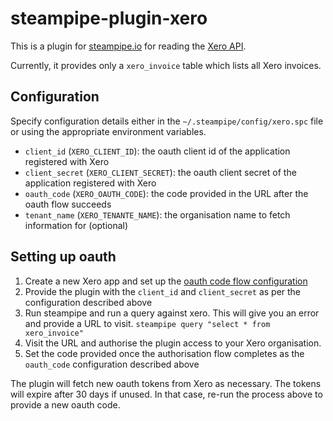 # steampipe-plugin-xero

This is a plugin for [steampipe.io](https://steampipe.io/) for reading the [Xero API](https://developer.xero.com/).

Currently, it provides only a `xero_invoice` table which lists all Xero invoices.

## Configuration

Specify configuration details either in the `~/.steampipe/config/xero.spc` file or using the appropriate environment variables.

* `client_id` (`XERO_CLIENT_ID`): the oauth client id of the application registered with Xero
* `client_secret` (`XERO_CLIENT_SECRET`): the oauth client secret of the application registered with Xero
* `oauth_code` (`XERO_OAUTH_CODE`): the code provided in the URL after the oauth flow succeeds
* `tenant_name` (`XERO_TENANTE_NAME`): the organisation name to fetch information for (optional)

## Setting up oauth

1. Create a new Xero app and set up the [oauth code flow configuration](https://developer.xero.com/documentation/guides/oauth2/auth-flow)
2. Provide the plugin with the `client_id` and `client_secret` as per the configuration described above
3. Run steampipe and run a query against xero. This will give you an error and provide a URL to visit. `steampipe query "select * from xero_invoice"`
4. Visit the URL and authorise the plugin access to your Xero organisation.
5. Set the code provided once the authorisation flow completes as the `oauth_code` configuration described above

The plugin will fetch new oauth tokens from Xero as necessary. The tokens will expire after 30 days if unused. In that case, re-run the process above to provide a new oauth code.
